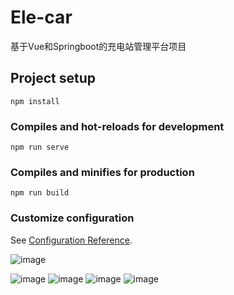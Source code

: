 # Ele-car
基于Vue和Springboot的充电站管理平台项目

## Project setup
```
npm install
```

### Compiles and hot-reloads for development
```
npm run serve
```

### Compiles and minifies for production
```
npm run build
```

### Customize configuration
See [Configuration Reference](https://cli.vuejs.org/config/).

![image](https://github.com/user-attachments/assets/35250fa9-027d-42c9-87af-c9cbacfaac74)

![image](https://github.com/user-attachments/assets/71481910-c431-45cf-81f5-6b454eead3ba)
![image](https://github.com/user-attachments/assets/1b8ce629-81a7-4971-aed3-446f0dba9376)
![image](https://github.com/user-attachments/assets/2bddade7-4c5b-4f31-a964-03c1bd5fd9da)
![image](https://github.com/user-attachments/assets/2526e449-f2fb-4fbc-a484-0ee42b1e89e6)
